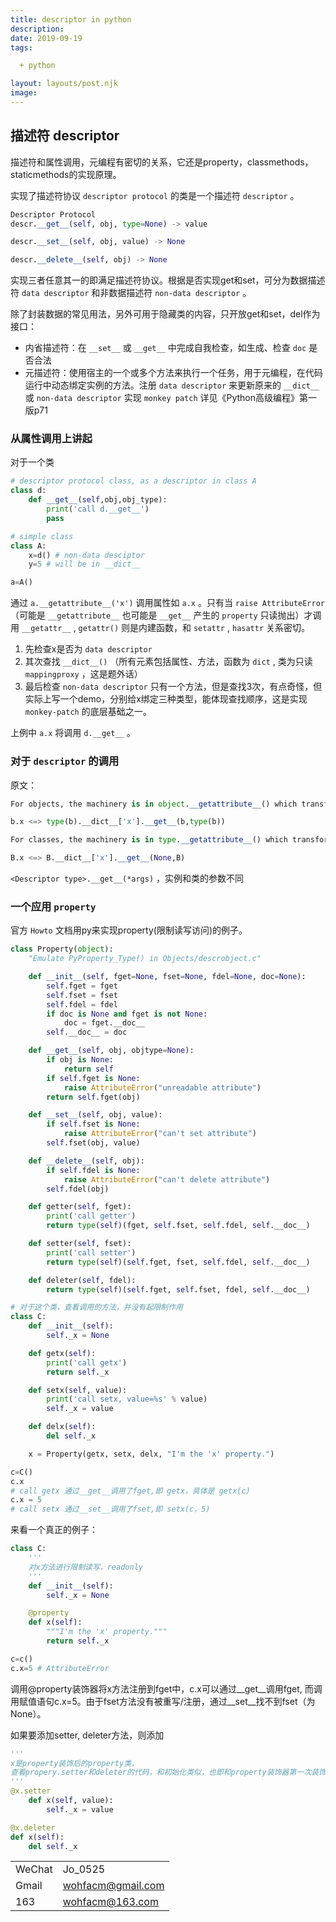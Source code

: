 ```yaml
---
title: descriptor in python
description:
date: 2019-09-19
tags:

  + python

layout: layouts/post.njk
image:
---
```


## 描述符 descriptor

描述符和属性调用，元编程有密切的关系，它还是property，classmethods，staticmethods的实现原理。

实现了描述符协议 `descriptor protocol` 的类是一个描述符 `descriptor` 。

``` python
Descriptor Protocol
descr.__get__(self, obj, type=None) -> value

descr.__set__(self, obj, value) -> None

descr.__delete__(self, obj) -> None
```

实现三者任意其一的即满足描述符协议。根据是否实现get和set，可分为数据描述符 `data descriptor` 和非数据描述符 `non-data descriptor` 。

除了封装数据的常见用法，另外可用于隐藏类的内容，只开放get和set，del作为接口：

* 内省描述符：在 `__set__` 或 `__get__` 中完成自我检查，如生成、检查 `doc` 是否合法
* 元描述符：使用宿主的一个或多个方法来执行一个任务，用于元编程，在代码运行中动态绑定实例的方法。注册 `data descriptor` 来更新原来的 `__dict__` 或 `non-data descriptor` 实现 `monkey patch`
详见《Python高级编程》第一版p71

### 从属性调用上讲起

对于一个类

``` python
# descriptor protocol class, as a descriptor in class A
class d:
    def __get__(self,obj,obj_type):
        print('call d.__get__')
        pass

# simple class
class A:
    x=d() # non-data desciptor
    y=5 # will be in __dict__

a=A()
```

通过 `a.__getattribute__('x')` 调用属性如 `a.x` 。只有当 `raise AttributeError` （可能是 `__getattribute__` 也可能是 `__get__` 产生的 `property` 只读抛出）才调用 `__getattr__` , `getattr()` 则是内建函数，和 `setattr` , `hasattr` 关系密切。

1. 先检查x是否为 `data descriptor`
2. 其次查找 `__dict__()` （所有元素包括属性、方法，函数为 `dict` , 类为只读 `mappingproxy` ，这是题外话）
3. 最后检查 `non-data descriptor`
只有一个方法，但是查找3次，有点奇怪，但实际上写一个demo，分别给x绑定三种类型，能体现查找顺序，这是实现 `monkey-patch` 的底层基础之一。

上例中 `a.x` 将调用 `d.__get__` 。

### 对于 `descriptor` 的调用

原文：

```python
For objects, the machinery is in object.__getattribute__() which transforms b.x into type(b).__dict__['x'].__get__(b, type(b)).

b.x <=> type(b).__dict__['x'].__get__(b,type(b))

For classes, the machinery is in type.__getattribute__() which transforms B.x into B.__dict__['x'].__get__(None, B)

B.x <=> B.__dict__['x'].__get__(None,B)
```

`<Descriptor type>.__get__(*args)` ，实例和类的参数不同

### 一个应用 `property`

官方 `Howto` 文档用py来实现property(限制读写访问)的例子。

``` python
class Property(object):
    "Emulate PyProperty_Type() in Objects/descrobject.c"

    def __init__(self, fget=None, fset=None, fdel=None, doc=None):
        self.fget = fget
        self.fset = fset
        self.fdel = fdel
        if doc is None and fget is not None:
            doc = fget.__doc__
        self.__doc__ = doc

    def __get__(self, obj, objtype=None):
        if obj is None:
            return self
        if self.fget is None:
            raise AttributeError("unreadable attribute")
        return self.fget(obj)

    def __set__(self, obj, value):
        if self.fset is None:
            raise AttributeError("can't set attribute")
        self.fset(obj, value)

    def __delete__(self, obj):
        if self.fdel is None:
            raise AttributeError("can't delete attribute")
        self.fdel(obj)

    def getter(self, fget):
        print('call getter')
        return type(self)(fget, self.fset, self.fdel, self.__doc__)

    def setter(self, fset):
        print('call setter')
        return type(self)(self.fget, fset, self.fdel, self.__doc__)

    def deleter(self, fdel):
        return type(self)(self.fget, self.fset, fdel, self.__doc__)

# 对于这个类，查看调用的方法，并没有起限制作用
class C:
    def __init__(self):
        self._x = None

    def getx(self):
        print('call getx')
        return self._x

    def setx(self, value):
        print('call setx, value=%s' % value)
        self._x = value

    def delx(self):
        del self._x

    x = Property(getx, setx, delx, "I'm the 'x' property.")

c=C()
c.x
# call getx 通过__get__调用了fget,即 getx，具体是 getx(c)
c.x = 5
# call setx 通过__set__调用了fset,即 setx(c，5)
```

来看一个真正的例子：

``` python
class C:
    '''
    对x方法进行限制读写，readonly
    '''
    def __init__(self):
        self._x = None

    @property
    def x(self):
        """I'm the 'x' property."""
        return self._x

c=c()
c.x=5 # AttributeError
```

调用@property装饰器将x方法注册到fget中，c.x可以通过__get__调用fget, 而调用赋值语句c.x=5。由于fset方法没有被重写/注册，通过__set__找不到fset（为None）。

如果要添加setter, deleter方法，则添加

``` python
'''
x是property装饰后的property类，
查看propery.setter和deleter的代码，和初始化类似，也即和property装饰器第一次装饰的过程类似。
'''
@x.setter
    def x(self, value):
        self._x = value

@x.deleter
def x(self):
    del self._x
```

|||
|----|----|
|WeChat| Jo_0525|
|Gmail|wohfacm@gmail.com|
|163| wohfacm@163.com|
